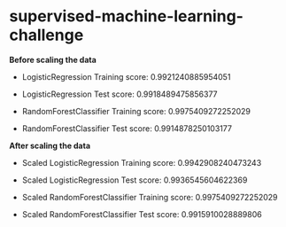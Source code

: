 # supervised-machine-learning-challenge


**Before scaling the data**

*	LogisticRegression Training score: 0.9921240885954051
-	LogisticRegression Test score: 0.9918489475856377
+	RandomForestClassifier Training score: 0.9975409272252029
* RandomForestClassifier Test score: 0.9914878250103177

**After scaling the data**
*	Scaled LogisticRegression Training score: 0.9942908240473243
-	Scaled LogisticRegression Test score: 0.9936545604622369
+	Scaled RandomForestClassifier Training score: 0.9975409272252029
*	Scaled RandomForestClassifier Test score: 0.9915910028889806
